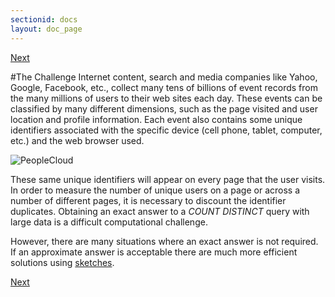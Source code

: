 ```yaml
---
sectionid: docs
layout: doc_page
---
```

[Next](SketchOrigins.html)

#The Challenge
Internet content, search and media companies like Yahoo, Google, Facebook, etc., collect many tens of billions of event records from the many millions of users to their web sites each day.  These events can be classified by many different dimensions, such as the page visited and user location and profile information.  Each event also contains some unique identifiers associated with the specific device (cell phone, tablet, computer, etc.) and the web browser used.  


<img class="ds-img" src="{{site.docs_img_dir}}PeopleCloud.png" alt="PeopleCloud" />


These same unique identifiers will appear on every page that the user visits.  In order to measure the number of unique users on a page or across a number of different pages, it is necessary to discount the identifier duplicates.  Obtaining an exact answer to a <i>COUNT DISTINCT</i> query with large data is a difficult computational challenge.

However, there are many situations where an exact answer is not required.  If an approximate answer is acceptable there are much more efficient solutions using 
<a href="SketchOrigins.html">sketches</a>.

[Next](SketchOrigins.html)
